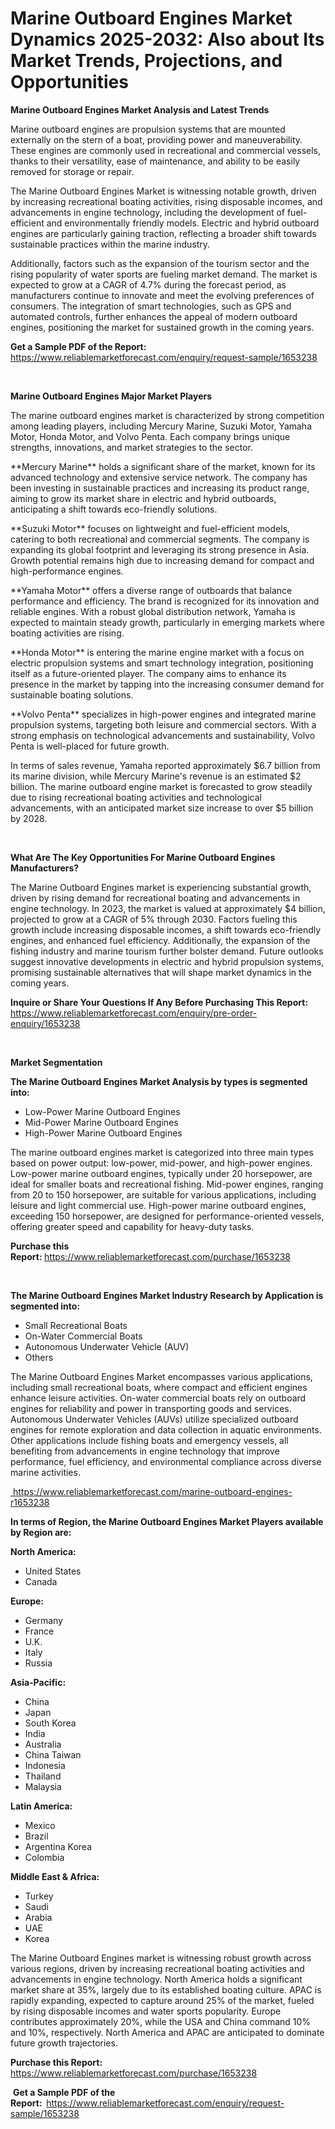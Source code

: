<p><h1>Marine Outboard Engines Market Dynamics 2025-2032: Also about Its Market Trends, Projections, and Opportunities</h1></p><p><strong>Marine Outboard Engines Market Analysis and Latest Trends</strong></p>
<p><p>Marine outboard engines are propulsion systems that are mounted externally on the stern of a boat, providing power and maneuverability. These engines are commonly used in recreational and commercial vessels, thanks to their versatility, ease of maintenance, and ability to be easily removed for storage or repair.</p><p>The Marine Outboard Engines Market is witnessing notable growth, driven by increasing recreational boating activities, rising disposable incomes, and advancements in engine technology, including the development of fuel-efficient and environmentally friendly models. Electric and hybrid outboard engines are particularly gaining traction, reflecting a broader shift towards sustainable practices within the marine industry.</p><p>Additionally, factors such as the expansion of the tourism sector and the rising popularity of water sports are fueling market demand. The market is expected to grow at a CAGR of 4.7% during the forecast period, as manufacturers continue to innovate and meet the evolving preferences of consumers. The integration of smart technologies, such as GPS and automated controls, further enhances the appeal of modern outboard engines, positioning the market for sustained growth in the coming years.</p></p>
<p><strong>Get a Sample PDF of the Report:&nbsp;</strong> <a href="https://www.reliablemarketforecast.com/enquiry/request-sample/1653238?utm_campaign=3580&utm_medium=2&utm_source=Github&utm_content=ia&utm_term=16042025&utm_id=marine-outboard-engines">https://www.reliablemarketforecast.com/enquiry/request-sample/1653238</a></p>
<p>&nbsp;</p>
<p><strong>Marine Outboard Engines Major Market Players</strong></p>
<p><p>The marine outboard engines market is characterized by strong competition among leading players, including Mercury Marine, Suzuki Motor, Yamaha Motor, Honda Motor, and Volvo Penta. Each company brings unique strengths, innovations, and market strategies to the sector.</p><p>**Mercury Marine** holds a significant share of the market, known for its advanced technology and extensive service network. The company has been investing in sustainable practices and increasing its product range, aiming to grow its market share in electric and hybrid outboards, anticipating a shift towards eco-friendly solutions.</p><p>**Suzuki Motor** focuses on lightweight and fuel-efficient models, catering to both recreational and commercial segments. The company is expanding its global footprint and leveraging its strong presence in Asia. Growth potential remains high due to increasing demand for compact and high-performance engines.</p><p>**Yamaha Motor** offers a diverse range of outboards that balance performance and efficiency. The brand is recognized for its innovation and reliable engines. With a robust global distribution network, Yamaha is expected to maintain steady growth, particularly in emerging markets where boating activities are rising.</p><p>**Honda Motor** is entering the marine engine market with a focus on electric propulsion systems and smart technology integration, positioning itself as a future-oriented player. The company aims to enhance its presence in the market by tapping into the increasing consumer demand for sustainable boating solutions.</p><p>**Volvo Penta** specializes in high-power engines and integrated marine propulsion systems, targeting both leisure and commercial sectors. With a strong emphasis on technological advancements and sustainability, Volvo Penta is well-placed for future growth.</p><p>In terms of sales revenue, Yamaha reported approximately $6.7 billion from its marine division, while Mercury Marine's revenue is an estimated $2 billion. The marine outboard engine market is forecasted to grow steadily due to rising recreational boating activities and technological advancements, with an anticipated market size increase to over $5 billion by 2028.</p></p>
<p>&nbsp;</p>
<p><strong>What Are The Key Opportunities For Marine Outboard Engines Manufacturers?</strong></p>
<p><p>The Marine Outboard Engines market is experiencing substantial growth, driven by rising demand for recreational boating and advancements in engine technology. In 2023, the market is valued at approximately $4 billion, projected to grow at a CAGR of 5% through 2030. Factors fueling this growth include increasing disposable incomes, a shift towards eco-friendly engines, and enhanced fuel efficiency. Additionally, the expansion of the fishing industry and marine tourism further bolster demand. Future outlooks suggest innovative developments in electric and hybrid propulsion systems, promising sustainable alternatives that will shape market dynamics in the coming years.</p></p>
<p><strong>Inquire or Share Your Questions If Any Before Purchasing This Report:</strong> <a href="https://www.reliablemarketforecast.com/enquiry/pre-order-enquiry/1653238?utm_campaign=3580&utm_medium=2&utm_source=Github&utm_content=ia&utm_term=16042025&utm_id=marine-outboard-engines">https://www.reliablemarketforecast.com/enquiry/pre-order-enquiry/1653238</a></p>
<p>&nbsp;</p>
<p><strong>Market Segmentation</strong></p>
<p><strong>The Marine Outboard Engines Market Analysis by types is segmented into:</strong></p>
<p><ul><li>Low-Power Marine Outboard Engines</li><li>Mid-Power Marine Outboard Engines</li><li>High-Power Marine Outboard Engines</li></ul></p>
<p><p>The marine outboard engines market is categorized into three main types based on power output: low-power, mid-power, and high-power engines. Low-power marine outboard engines, typically under 20 horsepower, are ideal for smaller boats and recreational fishing. Mid-power engines, ranging from 20 to 150 horsepower, are suitable for various applications, including leisure and light commercial use. High-power marine outboard engines, exceeding 150 horsepower, are designed for performance-oriented vessels, offering greater speed and capability for heavy-duty tasks.</p></p>
<p><strong>Purchase this Report:&nbsp;</strong><a href="https://www.reliablemarketforecast.com/purchase/1653238?utm_campaign=3580&utm_medium=2&utm_source=Github&utm_content=ia&utm_term=16042025&utm_id=marine-outboard-engines">https://www.reliablemarketforecast.com/purchase/1653238</a></p>
<p>&nbsp;</p>
<p><strong>The Marine Outboard Engines Market Industry Research by Application is segmented into:</strong></p>
<p><ul><li>Small Recreational Boats</li><li>On-Water Commercial Boats</li><li>Autonomous Underwater Vehicle (AUV)</li><li>Others</li></ul></p>
<p><p>The Marine Outboard Engines Market encompasses various applications, including small recreational boats, where compact and efficient engines enhance leisure activities. On-water commercial boats rely on outboard engines for reliability and power in transporting goods and services. Autonomous Underwater Vehicles (AUVs) utilize specialized outboard engines for remote exploration and data collection in aquatic environments. Other applications include fishing boats and emergency vessels, all benefiting from advancements in engine technology that improve performance, fuel efficiency, and environmental compliance across diverse marine activities.</p></p>
<p><a href="https://www.reliablemarketforecast.com/marine-outboard-engines-r1653238?utm_campaign=3580&utm_medium=2&utm_source=Github&utm_content=ia&utm_term=16042025&utm_id=marine-outboard-engines">&nbsp;https://www.reliablemarketforecast.com/marine-outboard-engines-r1653238</a></p>
<p><strong>In terms of Region, the Marine Outboard Engines Market Players available by Region are:</strong></p>
<p>
    <p> <strong> North America: </strong>
        <ul>
            <li>United States</li>
            <li>Canada</li>
        </ul>
        </p> 
    <p> <strong> Europe: </strong>
        <ul>
            <li>Germany</li>
            <li>France</li>
            <li>U.K.</li>
            <li>Italy</li>
            <li>Russia</li>
        </ul>
        </p> 
    <p> <strong> Asia-Pacific: </strong>
        <ul>
            <li>China</li>
            <li>Japan</li>
            <li>South Korea</li>
            <li>India</li>
            <li>Australia</li>
            <li>China Taiwan</li>
            <li>Indonesia</li>
            <li>Thailand</li>
            <li>Malaysia</li>
        </ul>
        </p> 
    <p> <strong> Latin America: </strong>
        <ul>
            <li>Mexico</li>
            <li>Brazil</li>
            <li>Argentina Korea</li>
            <li>Colombia</li>
        </ul>
        </p> 
    <p> <strong> Middle East & Africa: </strong>
        <ul>
            <li>Turkey</li>
            <li>Saudi</li>
            <li>Arabia</li>
            <li>UAE</li>
            <li>Korea</li>
        </ul>
    </p>
    </p>
<p><p>The Marine Outboard Engines market is witnessing robust growth across various regions, driven by increasing recreational boating activities and advancements in engine technology. North America holds a significant market share at 35%, largely due to its established boating culture. APAC is rapidly expanding, expected to capture around 25% of the market, fueled by rising disposable incomes and water sports popularity. Europe contributes approximately 20%, while the USA and China command 10% and 10%, respectively. North America and APAC are anticipated to dominate future growth trajectories.</p></p>
<p><strong>Purchase this Report: </strong><a href="https://www.reliablemarketforecast.com/purchase/1653238?utm_campaign=3580&utm_medium=2&utm_source=Github&utm_content=ia&utm_term=16042025&utm_id=marine-outboard-engines">https://www.reliablemarketforecast.com/purchase/1653238</a></p>
<p>&nbsp;<strong>Get a Sample PDF of the Report:&nbsp;&nbsp;</strong><a href="https://www.reliablemarketforecast.com/enquiry/request-sample/1653238?utm_campaign=3580&utm_medium=2&utm_source=Github&utm_content=ia&utm_term=16042025&utm_id=marine-outboard-engines">https://www.reliablemarketforecast.com/enquiry/request-sample/1653238</a></p>
<p><strong></strong></p>
<p><p></p><p></p><p></p></p>
